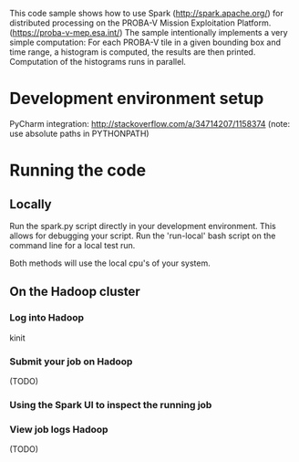 This code sample shows how to use Spark (http://spark.apache.org/) for distributed processing on the PROBA-V Mission Exploitation Platform. (https://proba-v-mep.esa.int/)
The sample intentionally implements a very simple computation:
For each PROBA-V tile in a given bounding box and time range, a histogram is computed, the results are then printed. Computation of the histograms runs in parallel.

# Development environment setup

PyCharm integration: http://stackoverflow.com/a/34714207/1158374 (note: use absolute paths in PYTHONPATH)

# Running the code
## Locally
Run the spark.py script directly in your development environment. This allows for debugging your script.
Run the 'run-local' bash script on the command line for a local test run.

Both methods will use the local cpu's of your system. 
## On the Hadoop cluster
### Log into Hadoop
kinit
### Submit your job on Hadoop
(TODO)
### Using the Spark UI to inspect the running job
### View job logs Hadoop
(TODO)


